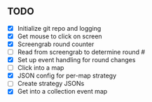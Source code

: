 ## TODO

- [x] Initialize git repo and logging
- [x] Get mouse to click on screen
- [x] Screengrab round counter
- [ ] Read from screengrab to determine round #
- [x] Set up event handling for round changes
- [ ] Click into a map
- [x] JSON config for per-map strategy
- [ ] Create strategy JSONs
- [x] Get into a collection event map
